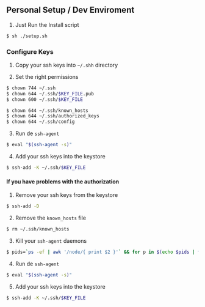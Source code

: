 ## Personal Setup / Dev Enviroment

1. Just Run the Install script
```bash
$ sh ./setup.sh
```

### Configure Keys

1. Copy your ssh keys into `~/.shh` directory

2. Set the right permissions
```bash
$ chown 744 ~/.ssh
$ chown 644 ~/.ssh/$KEY_FILE.pub
$ chown 600 ~/.ssh/$KEY_FILE

$ chown 644 ~/.ssh/known_hosts
$ chown 644 ~/.ssh/authorized_keys
$ chown 644 ~/.ssh/config
```

3. Run de `ssh-agent`
```bash
$ eval "$(ssh-agent -s)"
```

4. Add your ssh keys into the keystore
```bash
$ ssh-add -K ~/.ssh/$KEY_FILE
```

#### If you have problems with the authorization

1. Remove your ssh keys from the keystore
```bash
$ ssh-add -D
```

2. Remove the `known_hosts` file
```bash
$ rm ~/.ssh/known_hosts
```

3. Kill your `ssh-agent` daemons
```bash
$ pids=`ps -ef | awk '/node/{ print $2 }'` && for p in $(echo $pids | tr -s "\n"); do kill $p; done
```

4. Run de `ssh-agent`
```bash
$ eval "$(ssh-agent -s)"
```

5. Add your ssh keys into the keystore
```bash
$ ssh-add -K ~/.ssh/$KEY_FILE
```